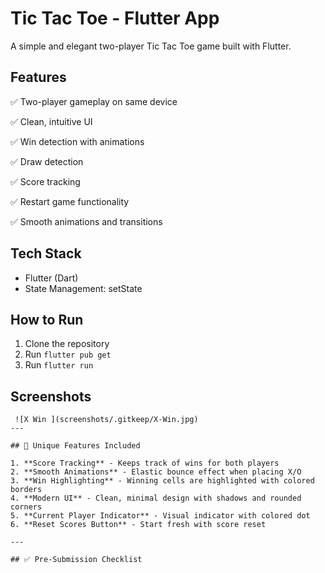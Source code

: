 # Tic Tac Toe - Flutter App

A simple and elegant two-player Tic Tac Toe game built with Flutter.

## Features
✅ Two-player gameplay on same device

✅ Clean, intuitive UI

✅ Win detection with animations

✅ Draw detection

✅ Score tracking

✅ Restart game functionality

✅ Smooth animations and transitions


## Tech Stack
- Flutter (Dart)
- State Management: setState

## How to Run
1. Clone the repository
2. Run `flutter pub get`
3. Run `flutter run`

## Screenshots

```
 ![X Win ](screenshots/.gitkeep/X-Win.jpg)
---

## 🎨 Unique Features Included

1. **Score Tracking** - Keeps track of wins for both players
2. **Smooth Animations** - Elastic bounce effect when placing X/O
3. **Win Highlighting** - Winning cells are highlighted with colored borders
4. **Modern UI** - Clean, minimal design with shadows and rounded corners
5. **Current Player Indicator** - Visual indicator with colored dot
6. **Reset Scores Button** - Start fresh with score reset

---

## ✅ Pre-Submission Checklist
